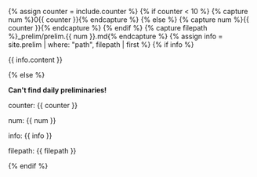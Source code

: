 {% assign counter = include.counter %}
{% if counter < 10 %}
{% capture num %}0{{ counter }}{% endcapture %}
{% else %}
{% capture num %}{{ counter }}{% endcapture %}
{% endif %}
{% capture filepath %}_prelim/prelim.{{ num }}.md{% endcapture %}
{% assign info = site.prelim | where: "path", filepath | first %}
{% if info %}

{{ info.content }}

{% else %}

**Can't find daily preliminaries!**

counter: {{ counter }}

num: {{ num }}

info: {{ info }}

filepath: {{ filepath }}

{% endif %}
